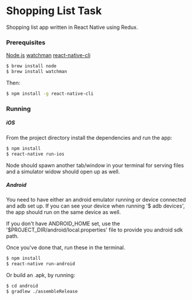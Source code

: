 # Shopping List Task
Shopping list app written in React Native using Redux.

### Prerequisites
[Node.js](https://nodejs.org/)
[watchman](https://facebook.github.io/watchman/)
[react-native-cli](https://www.npmjs.com/package/react-native-cli)

```sh
$ brew install node
$ brew install watchman
```
Then:
```sh
$ npm install -g react-native-cli
```

### Running
##### iOS
From the project directory install the dependencies and run the app:
```sh
$ npm install
$ react-native run-ios
```
Node should spawn another tab/window in your terminal for serving files and a simulator widow should open up as well.
##### Android
You need to have either an android emulator running or device connected and adb set up.
If you can see your device when running '$ adb devices', the app should run on the same device as well.

If you don't have ANDROID_HOME set, use the '$PROJECT_DIR/android/local.properties' file to provide you android sdk path.

Once you've done that, run these in the terminal.
```sh
$ npm install
$ react-native run-android
```
Or build an .apk, by running:
```sh
$ cd android
$ gradlew ./assembleRelease
```
